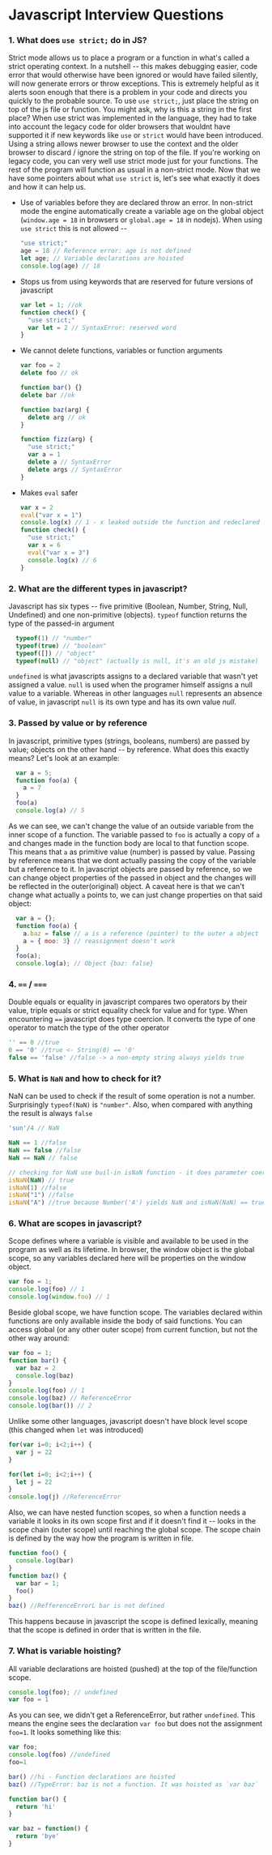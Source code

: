 # Javascript Interview Questions

### 1. What does `use strict;` do in JS?

Strict mode allows us to place a program or a function in what's called a strict operating context. In a nutshell -- this makes debugging easier, code error that would otherwise have been ignored or would have failed silently, will now generate errors or throw exceptions. This is extremely helpful as it alerts soon enough that there is a problem in your code and directs you quickly to the probable source.
To use `use strict;`, just place the string on top of the js file or function. You might ask, why is this a string in the first place? When use strict was implemented in the language, they had to take into account the legacy code for older browsers that wouldnt have supported it if new keywords like `use` or `strict` would have been introduced. Using a string allows newer browser to use the context and the older browser to discard / ignore the string on top of the file. If you're working on legacy code, you can very well use strict mode just for your functions. The rest of the program will function as usual in a non-strict mode.
Now that we have some pointers about what `use strict` is, let's see what exactly it does and how it can help us.

* Use of variables before they are declared throw an error. In non-strict mode the engine automatically create a variable age on the global object (`window.age = 18` in browsers or `global.age = 18` in nodejs). When using `use strict` this is not allowed --

  ```javascript
  "use strict;"
  age = 18 // Reference error: age is not defined
  let age; // Variable declarations are hoisted
  console.log(age) // 18
  ```

* Stops us from using keywords that are reserved for future versions of javascript

  ```javascript
  var let = 1; //ok
  function check() {
    "use strict;"
    var let = 2 // SyntaxError: reserved word
  }
  ```

* We cannot delete functions, variables or function arguments

  ```javascript
  var foo = 2
  delete foo // ok

  function bar() {}
  delete bar //ok

  function baz(arg) {
    delete arg // ok
  }

  function fizz(arg) {
    "use strict;"
    var a = 1
    delete a // SyntaxError
    delete args // SyntaxError
  }
  ```

* Makes `eval` safer

  ```javascript
  var x = 2
  eval("var x = 1")
  console.log(x) // 1 - x leaked outside the function and redeclared x
  function check() {
    "use strict;"
    var x = 6
    eval("var x = 3")
    console.log(x) // 6
  }
  ```

### 2. What are the different types in javascript?

Javascript has six types -- five primitive (Boolean, Number, String, Null, Undefined) and one non-primitive (objects). `typeof` function returns the type of the passed-in argument

```javascript
  typeof(1) // "number"
  typeof(true) // "boolean"
  typeof([]) // "object"
  typeof(null) // "object" (actually is null, it's an old js mistake)
```

`undefined` is what javascripts assigns to a declared variable that wasn't yet assigned a value. `null` is used when the programer himself assigns a null value to a variable. Whereas in other languages `null` represents an absence of value, in javascript `null` is its own type and has its own value *null*.

### 3. Passed by value or by reference

In javascript, primitive types (strings, booleans, numbers) are passed by value; objects on the other hand -- by reference. What does this exactly means? Let's look at an example:

```javascript
  var a = 5;
  function foo(a) {
    a = 7
  }
  foo(a)
  console.log(a) // 5
```

As we can see, we can't change the value of an outside variable from the inner scope of a function. The variable passed to `foo` is actually a copy of `a` and changes made in the function body are local to that function scope. This means that `a` as primitive value (number) is passed by value.
Passing by reference means that we dont actually passing the copy of the variable but a reference to it. In javascript objects are passed by reference, so we can change object properties of the passed in object and the changes will be reflected in the outer(original) object. A caveat here is that we can't change what actually `a` points to, we can just change properties on that said object:

```javascript
  var a = {};
  function foo(a) {
    a.baz = false // a is a reference (pointer) to the outer a object
    a = { moo: 3} // reassignment doesn't work
  }
  foo(a);
  console.log(a); // Object {baz: false}
```

### 4. `==` / `===`

Double equals or equality in javascript compares two operators by their value, triple equals or strict equality check for value and for type. When encountering `==` javascript does type coercion. It converts the type of one operator to match the type of the other operator

```javascript
'' == 0 //true
0 == '0' //true <- String(0) == '0'
false == 'false' //false -> a non-empty string always yields true
```

### 5. What is `NaN` and how to check for it?

NaN can be used to check if the result of some operation is not a number. Surprisingly `typeof(NaN)` is `"number"`. Also, when compared with anything the result is always `false`

```javascript
'sun'/4 // NaN

NaN == 1 //false
NaN == false //false
NaN == NaN // false

// checking for NaN use buil-in isNaN function - it does parameter coercion
isNaN(NaN) // true
isNaN(1) //false
isNaN("1") //false
isNaN("A") //true because Number('A') yields NaN and isNaN(NaN) == true
```

### 6. What are scopes in javascript?

Scope defines where a variable is visible and available to be used in the program as well as its lifetime. In browser, the window object is the global scope, so any variables declared here will be properties on the window object.

```javascript
var foo = 1;
console.log(foo) // 1
console.log(window.foo) // 1
```

Beside global scope, we have function scope. The variables declared within functions are only available inside the body of said functions. You can access global (or any other outer scope) from current function, but not the other way around:

```javascript
var foo = 1;
function bar() {
  var baz = 2
  console.log(baz)
}
console.log(foo) // 1
console.log(baz) // ReferenceError
console.log(bar()) // 2
```

Unlike some other languages, javascript doesn't have block level scope (this changed when `let` was introduced)

```javascript
for(var i=0; i<2;i++) {
  var j = 22
}

for(let i=0; i<2;i++) {
  let j = 22
}
console.log(j) //ReferenceError
```

Also, we can have nested function scopes, so when a function needs a variable it looks in its  own scope first and if it doesn't find it -- looks in the scope chain (outer scope) until reaching the global scope. The scope chain is defined by the way how the program is written in file.

```javascript
function foo() {
  console.log(bar)
}
function baz() {
  var bar = 1;
  foo()
}
baz() //RefferenceErrorL bar is not defined
```

This happens because in javascript the scope is defined lexically, meaning that the scope is defined in order that is written in the file.

### 7. What is variable hoisting?

All variable declarations are hoisted (pushed) at the top of the file/function scope.

```javascript
console.log(foo); // undefined
var foo = 1
```

As you can see, we didn't get a ReferenceError, but rather `undefined`. This means the engine sees the declaration `var foo` but does not the assignment `foo=1`. It looks something like this:

```javascript
var foo;
console.log(foo) //undefined
foo=1

bar() //hi - Function declarations are hoisted
baz() //TypeError: baz is not a function. It was hoisted as `var baz`

function bar() {
  return 'hi'
}

var baz = function() {
  return 'bye'
}
```

